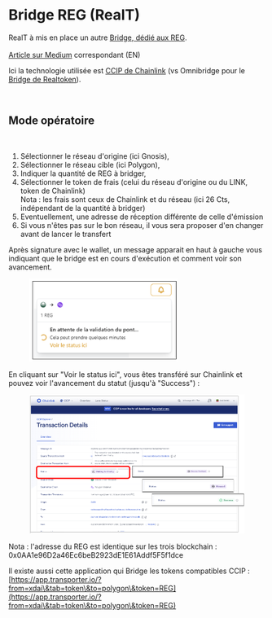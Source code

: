 # Bridge REG (RealT)

RealT à mis en place un autre [Bridge, dédié aux REG](https://bridge.realtoken.network/).\
\
&#x20;                 [Article sur Medium](https://medium.com/@RealTokenDAO/realtoken-dao-integrates-chainlink-ccip-to-unlock-cross-chain-reg-transfers-aa7afc0a69e6) correspondant (EN)

Ici la technologie utilisée est [CCIP de Chainlink](https://docs.chain.link/ccip) (vs Omnibridge pour le [Bridge de Realtoken](bridge-realtokens-realt/)).

<figure><img src="../.gitbook/assets/image (269).png" alt="" width="316"><figcaption></figcaption></figure>

## Mode opératoire

<figure><img src="../.gitbook/assets/image (271).png" alt="" width="563"><figcaption></figcaption></figure>

1. Sélectionner le réseau d'origine (ici Gnosis),
2. Sélectionner le réseau cible (ici Polygon),
3. Indiquer la quantité de REG à bridger,
4. Sélectionner le token de frais (celui du réseau d'origine ou du LINK, token de Chainlink)\
   Nota : les frais sont ceux de Chainlink et du réseau (ici 26 Cts, indépendant de la quantité à bridger)
5. Eventuellement, une adresse de réception différente de celle d'émission
6. Si vous n'êtes pas sur le bon réseau, il vous sera proposer d'en changer avant de lancer le transfert

Après signature avec le wallet, un message apparait en haut à gauche vous indiquant que le bridge est en cours d'exécution et comment voir son avancement.

<figure><img src="../.gitbook/assets/image (6) (1) (1) (1) (1) (1) (1).png" alt="" width="292"><figcaption></figcaption></figure>

En cliquant sur "Voir le status ici", vous êtes transféré sur Chainlink et pouvez voir l'avancement du statut (jusqu'à "Success") :

<figure><img src="../.gitbook/assets/image (1) (1) (1) (1) (1) (1) (1) (1) (1) (1) (1) (1) (1) (1) (1) (1) (1) (1) (1) (1) (1) (1).png" alt=""><figcaption></figcaption></figure>

Nota : l'adresse du REG est identique sur les trois blockchain : \
&#x20;                                                         0x0AA1e96D2a46Ec6beB2923dE1E61Addf5F5f1dce



Il existe aussi cette application qui Bridge les tokens compatibles CCIP : [https://app.transporter.io/?from=xdai\&tab=token\&to=polygon\&token=REG](https://app.transporter.io/?from=xdai\&tab=token\&to=polygon\&token=REG)

<figure><img src="../.gitbook/assets/image (313).png" alt="" width="563"><figcaption></figcaption></figure>

